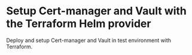 # Setup Cert-manager and Vault with the Terraform Helm provider

Deploy and setup Cert-manager and Vault in test environment with Terraform.